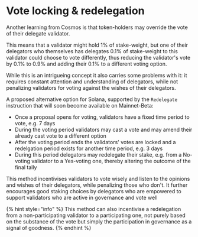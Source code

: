 # Vote locking & redelegation

Another learning from Cosmos is that token-holders may override the vote of their delegate validator.

This means that a validator might hold 1% of stake-weight, but one of their delegators who themselves has delegates 0.1% of stake-weight to this validator could choose to vote differently, thus reducing the validator's vote by 0.1% to 0.9% and adding their 0.1% to a different voting option.

While this is an intrigueing concept it also carries some problems with it: it requires constant attention and understanding of delegators, while not penalizing validators for voting against the wishes of their delegators.

A proposed alternative option for Solana, supported by the `Redelegate` instruction that will soon become available on Mainnet-Beta:

* Once a proposal opens for voting, validators have a fixed time period to vote, e.g. 7 days
* During the voting period validators may cast a vote and may amend their already cast vote to a different option
* After the voting period ends the validators' votes are locked and a redelgation period exists for another time period, e.g. 3 days
* During this period delegators may redelegate their stake, e.g. from a No-voting validator to a Yes-voting one, thereby altering the outcome of the final tally

This method incentivises validators to vote wisely and listen to the opinions and wishes of their delegators, while penalizing those who don't. It further encourages good staking choices by delegators who are empowered to support validators who are active in governance and vote well&#x20;

{% hint style="info" %}
This method can also incentivise a redelegation from a non-participating validator to a participating one, not purely based on the substance of the vote but simply the participation in governance as a signal of goodness.
{% endhint %}
